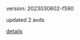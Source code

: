 version: 2023030602-f590

updated 2 avds

[details](https://github.com/0x74f917491bfa7ebfa379/ali_avd_db/blob/master/change_log/2023/03/06/02/f590.txt)
